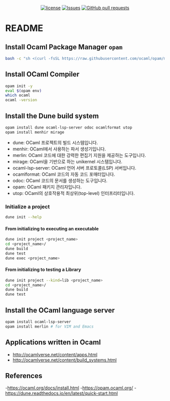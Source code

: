 <p align="center">
  <a href="https://github.com/mingyuchoo/ocaml-study-series/blob/main/LICENSE"><img alt="license" src="https://img.shields.io/github/license/mingyuchoo/ocaml-study-series"/></a>
  <a href="https://github.com/mingyuchoo/ocaml-study-series/issues"><img alt="Issues" src="https://img.shields.io/github/issues/mingyuchoo/ocaml-study-series?color=appveyor" /></a>
  <a href="https://github.com/mingyuchoo/ocaml-study-series/pulls"><img alt="GitHub pull requests" src="https://img.shields.io/github/issues-pr/mingyuchoo/ocaml-study-series?color=appveyor" /></a>
</p>

# README

## Install Ocaml Package Manager `opam`

```bash
bash -c "sh <(curl -fsSL https://raw.githubusercontent.com/ocaml/opam/master/shell/install.sh)"
```

## Install OCaml Compiler

```bash
opam init -y
eval $(opam env)
which ocaml
ocaml -version
```

## Install the Dune build system

```bash
opam install dune ocaml-lsp-server odoc ocamlformat utop
opam install menhir mirage
```

* dune: OCaml 프로젝트의 빌드 시스템입니다.
* menhir: OCaml에서 사용하는 파서 생성기입니다.
* merlin: OCaml 코드에 대한 강력한 편집기 지원을 제공하는 도구입니다. 
* mirage: OCaml을 기반으로 하는 unikernel 시스템입니다.
* ocaml-lsp-server: OCaml 언어 서버 프로토콜(LSP) 서버입니다.
* ocamlformat: OCaml 코드의 자동 코드 포매터입니다.
* odoc: OCaml 코드의 문서를 생성하는 도구입니다.
* opam: OCaml 패키지 관리자입니다.
* utop: OCaml의 상호작용적 최상위(top-level) 인터프리터입니다.

### Initialize a project

``` bash
dune init --help
```

#### From initializing to executing an executable

```bash
dune init project <project_name>
cd <project_name>/
dune build
dune test
dune exec <project_name>
```

#### From initializing to testing a Library

``` bash
dune init project --kind=lib <project_name>
cd <project_name>/
dune build
dune test
```

## Install the OCaml language server

``` bash
opam install ocaml-lsp-server
opam install merlin # for VIM and Emacs
```
## Applications written in Ocaml

- <http://ocamlverse.net/content/apps.html>
- <http://ocamlverse.net/content/build_systems.html>

## References

-<https://ocaml.org/docs/install.html>
-<https://opam.ocaml.org/>
-<https://dune.readthedocs.io/en/latest/quick-start.html>
